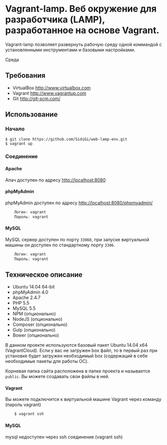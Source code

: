 Vagrant-lamp. Веб окружение для разработчика (LAMP), разработанное на основе Vagrant.
============

Vagrant-lamp позволяет развернуть рабочую среду одной коммандой с установленными инструментами и базовыми настройками.

Среда

Требования
------------
* VirtualBox <http://www.virtualbox.com>
* Vagrant <http://www.vagrantup.com>
* Git <http://git-scm.com/>

Использование
-----
### Начало
	$ git clone https://github.com/SidiGi/web-lamp-env.git
	$ vagrant up


### Соединение

#### Apache
Апач доступен по адресу <http://localhost:8080>

#### phpMyAdmin
phpMyAdmin доступен по адресу <http://localhost:8080/phpmyadmin/>
```js
	Логин: vagrant
	Пароль: vagrant
```

#### MySQL
MySQL сервер доступен по порту `33060`, при запуске виртуальной машины он доступен по стандартному порту `3306`.
```js
	Логин: vagrant
	Пароль: vagrant
```

Техническое описание
-----------------
* Ubuntu 14.04 64-bit
* phpMyAdmin 4.0
* Apache 2.4.7
* PHP 5.5
* MySQL 5.5
* NPM (опционально)
* NodeJS (опционально)
* Composer (опционально)
* Gulp (опционально)
* Bower (опционально)

В данном проекте используются базовый пакет Ubuntu 14.04 x64 (VagrantCloud). Если у вас не загружен box файл, то в первый раз при установке будет загружен необходимый box (содержаций в себе необходимые пакеты для работы ОС).

Корневая папка сайта расположена в папке проекта и называется `public`. Вы можете создавать свои файлы в ней.

#### Vagrant
Вы можете подключится к виртуальной машине Vagrant через команду (пароль vagrant)
```js
	$ vagrant ssh
```

#### MySQL
mysql недоступен через ssh соединение (vagrant ssh)

